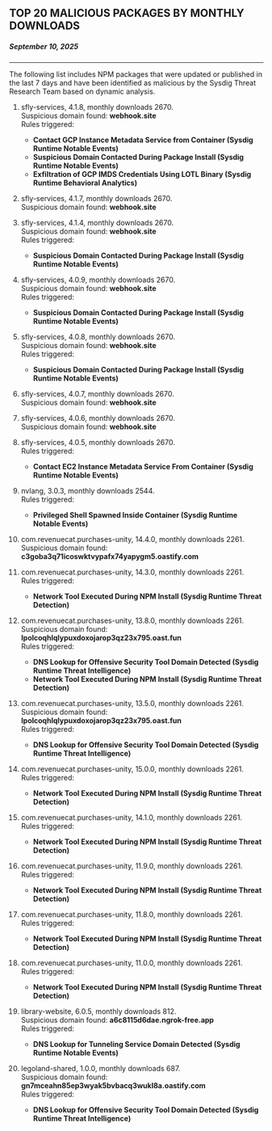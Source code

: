 ## TOP 20 MALICIOUS PACKAGES BY MONTHLY DOWNLOADS
##### September 10, 2025

---
The following list includes NPM packages that were updated or published in the last 7 days and have been identified as malicious by the Sysdig Threat Research Team based on dynamic analysis.

1. sfly-services, 4.1.8, monthly downloads 2670.
</br>Suspicious domain found: **webhook.site**
</br>Rules triggered:</br>
      - **Contact GCP Instance Metadata Service from Container (Sysdig Runtime Notable Events)**
      - **Suspicious Domain Contacted During Package Install (Sysdig Runtime Notable Events)**
      - **Exfiltration of GCP IMDS Credentials Using LOTL Binary (Sysdig Runtime Behavioral Analytics)**


2. sfly-services, 4.1.7, monthly downloads 2670.
</br>Suspicious domain found: **webhook.site**


3. sfly-services, 4.1.4, monthly downloads 2670.
</br>Suspicious domain found: **webhook.site**
</br>Rules triggered:</br>
      - **Suspicious Domain Contacted During Package Install (Sysdig Runtime Notable Events)**


4. sfly-services, 4.0.9, monthly downloads 2670.
</br>Suspicious domain found: **webhook.site**
</br>Rules triggered:</br>
      - **Suspicious Domain Contacted During Package Install (Sysdig Runtime Notable Events)**


5. sfly-services, 4.0.8, monthly downloads 2670.
</br>Suspicious domain found: **webhook.site**
</br>Rules triggered:</br>
      - **Suspicious Domain Contacted During Package Install (Sysdig Runtime Notable Events)**


6. sfly-services, 4.0.7, monthly downloads 2670.
</br>Suspicious domain found: **webhook.site**


7. sfly-services, 4.0.6, monthly downloads 2670.
</br>Suspicious domain found: **webhook.site**


8. sfly-services, 4.0.5, monthly downloads 2670.
</br>Rules triggered:</br>
      - **Contact EC2 Instance Metadata Service From Container (Sysdig Runtime Notable Events)**


9. nvlang, 3.0.3, monthly downloads 2544.
</br>Rules triggered:</br>
      - **Privileged Shell Spawned Inside Container (Sysdig Runtime Notable Events)**


10. com.revenuecat.purchases-unity, 14.4.0, monthly downloads 2261.
</br>Suspicious domain found: **c3goba3q71icoswktvypafx74yapygm5.oastify.com**


11. com.revenuecat.purchases-unity, 14.3.0, monthly downloads 2261.
</br>Rules triggered:</br>
      - **Network Tool Executed During NPM Install (Sysdig Runtime Threat Detection)**


12. com.revenuecat.purchases-unity, 13.8.0, monthly downloads 2261.
</br>Suspicious domain found: **lpolcoqhlqlypuxdoxojarop3qz23x795.oast.fun**
</br>Rules triggered:</br>
      - **DNS Lookup for Offensive Security Tool Domain Detected (Sysdig Runtime Threat Intelligence)**
      - **Network Tool Executed During NPM Install (Sysdig Runtime Threat Detection)**


13. com.revenuecat.purchases-unity, 13.5.0, monthly downloads 2261.
</br>Suspicious domain found: **lpolcoqhlqlypuxdoxojarop3qz23x795.oast.fun**
</br>Rules triggered:</br>
      - **DNS Lookup for Offensive Security Tool Domain Detected (Sysdig Runtime Threat Intelligence)**


14. com.revenuecat.purchases-unity, 15.0.0, monthly downloads 2261.
</br>Rules triggered:</br>
      - **Network Tool Executed During NPM Install (Sysdig Runtime Threat Detection)**


15. com.revenuecat.purchases-unity, 14.1.0, monthly downloads 2261.
</br>Rules triggered:</br>
      - **Network Tool Executed During NPM Install (Sysdig Runtime Threat Detection)**


16. com.revenuecat.purchases-unity, 11.9.0, monthly downloads 2261.
</br>Rules triggered:</br>
      - **Network Tool Executed During NPM Install (Sysdig Runtime Threat Detection)**


17. com.revenuecat.purchases-unity, 11.8.0, monthly downloads 2261.
</br>Rules triggered:</br>
      - **Network Tool Executed During NPM Install (Sysdig Runtime Threat Detection)**


18. com.revenuecat.purchases-unity, 11.0.0, monthly downloads 2261.
</br>Rules triggered:</br>
      - **Network Tool Executed During NPM Install (Sysdig Runtime Threat Detection)**


19. library-website, 6.0.5, monthly downloads 812.
</br>Suspicious domain found: **a6c8115d6dae.ngrok-free.app**
</br>Rules triggered:</br>
      - **DNS Lookup for Tunneling Service Domain Detected (Sysdig Runtime Notable Events)**


20. legoland-shared, 1.0.0, monthly downloads 687.
</br>Suspicious domain found: **gn7mceahn85ep3wyak5bvbacq3wukl8a.oastify.com**
</br>Rules triggered:</br>
      - **DNS Lookup for Offensive Security Tool Domain Detected (Sysdig Runtime Threat Intelligence)**


